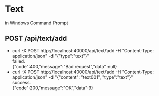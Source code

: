 # Text
in Windows Command Prompt  

## POST /api/text/add
- curl -X POST http://localhost:40000/api/text/add -H "Content-Type: application/json" -d "{\"type\":\"text\"}"  
failed.  
{"code":400,"message":"Bad request","data":null}  
- curl -X POST http://localhost:40000/api/text/add -H "Content-Type: application/json" -d "{\"content\": \"text001\", \"type\":\"text\"}"  
success.  
{"code":200,"message":"OK","data":9}  



